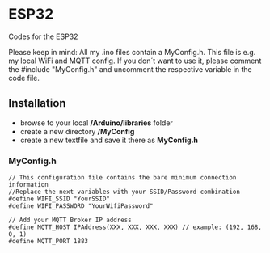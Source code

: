 # ESP32
Codes for the ESP32

Please keep in mind:
All my .ino files contain a MyConfig.h. This file is e.g. my local WiFi and MQTT config.
If you don´t want to use it, please comment the #include "MyConfig.h" and uncomment the respective variable in the code file.

## Installation

* browse to your local **/Arduino/libraries** folder
* create a new directory **/MyConfig**
* create a new textfile and save it there as **MyConfig.h**

### MyConfig.h
```
// This configuration file contains the bare minimum connection information
//Replace the next variables with your SSID/Password combination
#define WIFI_SSID "YourSSID"
#define WIFI_PASSWORD "YourWifiPassword"

// Add your MQTT Broker IP address
#define MQTT_HOST IPAddress(XXX, XXX, XXX, XXX) // example: (192, 168, 0, 1)
#define MQTT_PORT 1883
```

